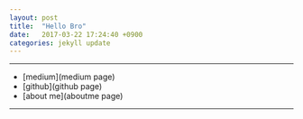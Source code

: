```yaml
---
layout: post
title:  "Hello Bro"
date:   2017-03-22 17:24:40 +0900
categories: jekyll update
---
```







---

- [medium](medium page)
- [github](github page)
- [about me](aboutme page)

---

[aboutme page]: https://trilliwon.github.io/me/
[github page]: https://github.io/trilliwon
[medium page]:   https://medium.com/@trilliwon

